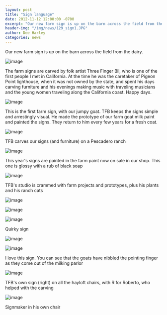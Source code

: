 ```yaml
---
layout: post
title: "Sign language"
date: 2012-11-12 12:00:00 -0700
excerpt: "Our new farm sign is up on the barn across the field from the dairy. ..."
header-img: "/img/news/129_sign1.JPG"
author: Dee Harley
categories: news
---
```

Our new farm sign is up on the barn across the field from the dairy.

![image](/img/news/129_sign1.JPG)

The farm signs are carved by folk artist Three Finger Bil, who is one
of the first people I met in California. At the time he was the
caretaker of Pigeon Point lighthouse, when it was not owned by the
state, and spent his days carving furniture and his evenings making
music with traveling musicians and the young women traveling along the
California coast. Happy days.

![image](/img/news/129_sign8.JPG)

This is the first farm sign, with our jumpy goat. TFB keeps the signs
simple and arrestingly visual. He made the prototype of our farm goat
milk paint and painted the signs. They return to him every few years
for a fresh coat.

![image](/img/news/129_sign2.JPG)

TFB carves our signs (and furniture) on a Pescadero ranch

![image](/img/news/129_sign3.JPG)

This year's signs are painted in the farm paint now on sale in our
shop. This one is glossy with a rub of black soap

![image](/img/news/129_sign4.JPG)

TFB's studio is crammed with farm projects and prototypes, plus his
plants and his ranch cats

![image](/img/news/129_sign5.JPG)

![image](/img/news/129_sign6.JPG)

![image](/img/news/129_sign9.JPG)

Quirky sign

![image](/img/news/129_sign10.JPG)

![image](/img/news/129_sign11.JPG)

I love this sign. You can see that the goats have nibbled the pointing
finger as they come out of the milking parlor

![image](/img/news/129_sign12.JPG)

TFB's own sign (right) on all the hayloft chairs, with R for Roberto,
who helped with the carving

![image](/img/news/129_sign14.JPG)

Signmaker in his own chair

